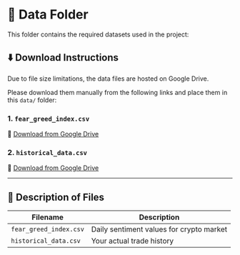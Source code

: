 # 📂 Data Folder

This folder contains the required datasets used in the project:

## ⬇️ Download Instructions

Due to file size limitations, the data files are hosted on Google Drive.

Please download them manually from the following links and place them in this `data/` folder:

### 1. `fear_greed_index.csv`
📎 [Download from Google Drive]((https://drive.google.com/file/d/1GndgAt3amBvi7BDXQT7zp5k8tJpOFlD1/view?usp=sharing))

### 2. `historical_data.csv`
📎 [Download from Google Drive]([https://drive.google.com/file/d/your-file-id-2/view?usp=sharing](https://drive.google.com/file/d/12lwrjFN5fbPZ6INEdXlf_rJkum0WT0LV/view?usp=sharing))

---

## 📘 Description of Files

| Filename                | Description                              |
|-------------------------|------------------------------------------|
| `fear_greed_index.csv`  | Daily sentiment values for crypto market |
| `historical_data.csv`   | Your actual trade history                |




